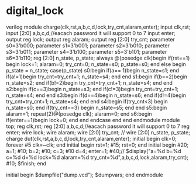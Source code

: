 # digital_lock
verilog
module charge(clk,rst,a,b,c,d,lock,try_cnt,alaram,enter);
  input clk,rst;
  input [2:0] a,b,c,d;//eacach password it will support 0 to 7
  input enter;
  output reg lock;
  output reg alaram;
  output reg  [2:0] try_cnt;
  parameter s0=3'b000;
  parameter s1=3'b001;
  parameter s2=3'b010;
  parameter s3=3'b011;
  parameter s4=3'b100;
  parameter s5=3'b101;
  parameter s6=3'b110;
  reg [2:0] n_state, p_state;
  always @(posedge clk)begin
    if(rst==1)
    begin
      lock=1;
      alaram=0;
      try_cnt=0;
      n_state=s0;
      p_state=s0;
    end
     else
       begin
      p_state = n_state;
      case(p_state)
        s0:begin
          if(a== 1)begin
            n_state=s1;
          end
          if(a!=1)begin
            try_cnt=try_cnt+1;
            n_state=s4;
          end
        end
        s1:begin
          if(b==2)begin
            n_state=s2;
          end
          if(b!=2)begin
            try_cnt=try_cnt+1;
            n_state=s4;
          end
        end
        s2:begin
          if(c==3)begin
            n_state=s3;
          end
          if(c!=3)begin
           try_cnt=try_cnt+1;
            n_state=s4;
          end
        end
        s3:begin
          if(d==4)begin
             n_state=s6;
          end
          if(d!=4)begin
           try_cnt=try_cnt+1;
            n_state=s4;
          end
        end
        s4:begin
          if(try_cnt<3)
            begin
              n_state=s0;
            end
          if(try_cnt==3)
            begin
              n_state=s5;
            end
        end
        s5:begin
          alaram=1;
          repeat(2)@(posedge clk);
          alaram=0;
        end
      	s6:begin
          if(enter==1)begin
            lock=0;
          end
        end
      endcase
    end
  end
endmodule 
module top;
  reg clk,rst;
  reg [2:0] a,b,c,d;//eacach password it will support 0 to 7
  reg enter;
  wire lock;
  wire alaram;
  wire [2:0] try_cnt;
 //  wire [2:0] n_state, p_state;
  charge dut(clk,rst,a,b,c,d,lock,try_cnt,alaram,enter);
  initial begin
    clk=0;
    forever #5 clk=~clk;
  end
  initial begin
    rst=1;
    #15;
    rst=0;
  end
  initial begin
    #20;
    a=1;
    #10;
   b=2;
    #10;
    c=3;
    #10
    d=4;
    enter=1;
    #40;//
    $display("a=%d b=%d c=%d d=%d lock=%d alaram=%d try_cnt=%d",a,b,c,d,lock,alaram,try_cnt);
    #10;
     $finish;
  end

 initial begin
    $dumpfile("dump.vcd");
    $dumpvars;
  end
endmodule
